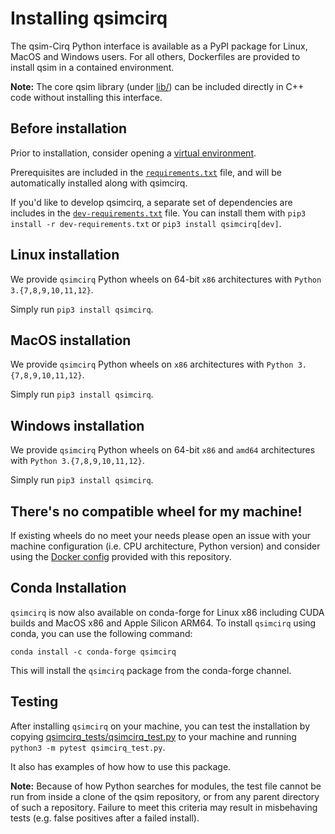 # Installing qsimcirq

The qsim-Cirq Python interface is available as a PyPI package for Linux, MacOS and Windows users.
For all others, Dockerfiles are provided to install qsim in a contained
environment.

**Note:** The core qsim library (under
[lib/](https://github.com/quantumlib/qsim/blob/master/lib)) can be included
directly in C++ code without installing this interface.

## Before installation

Prior to installation, consider opening a
[virtual environment](https://packaging.python.org/guides/installing-using-pip-and-virtual-environments/).

Prerequisites are included in the
[`requirements.txt`](https://github.com/quantumlib/qsim/blob/master/requirements.txt)
file, and will be automatically installed along with qsimcirq.

If you'd like to develop qsimcirq, a separate set of dependencies are includes
in the
[`dev-requirements.txt`](https://github.com/quantumlib/qsim/blob/master/dev-requirements.txt)
file. You can install them with `pip3 install -r dev-requirements.txt` or
`pip3 install qsimcirq[dev]`.

## Linux installation

We provide `qsimcirq` Python wheels on 64-bit `x86` architectures with `Python 3.{7,8,9,10,11,12}`.

Simply run `pip3 install qsimcirq`.

## MacOS installation

We provide `qsimcirq` Python wheels on `x86` architectures with `Python 3.{7,8,9,10,11,12}`.

Simply run `pip3 install qsimcirq`.

## Windows installation

We provide `qsimcirq` Python wheels on 64-bit `x86` and `amd64` architectures with `Python 3.{7,8,9,10,11,12}`.

Simply run `pip3 install qsimcirq`.

## There's no compatible wheel for my machine!

If existing wheels do no meet your needs please open an issue with your machine configuration (i.e. CPU architecture, Python version) and consider using the [Docker config](./docker.md) provided with this repository.

## Conda Installation

`qsimcirq` is now also available on conda-forge for Linux x86 including CUDA builds and MacOS x86 and Apple Silicon ARM64.
To install `qsimcirq` using conda, you can use the following command:

```
conda install -c conda-forge qsimcirq
```

This will install the `qsimcirq` package from the conda-forge channel.

## Testing

After installing `qsimcirq` on your machine, you can test the installation by
copying [qsimcirq_tests/qsimcirq_test.py](qsimcirq_tests/qsimcirq_test.py)
to your machine and running `python3 -m pytest qsimcirq_test.py`.

It also has examples of how how to use this package.

**Note:** Because of how Python searches for modules, the test file cannot
be run from inside a clone of the qsim repository, or from any parent
directory of such a repository. Failure to meet this criteria may result
in misbehaving tests (e.g. false positives after a failed install).
